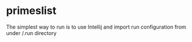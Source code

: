 # primeslist

The simplest way to run is to use Intellij and import run configuration from under /.run directory